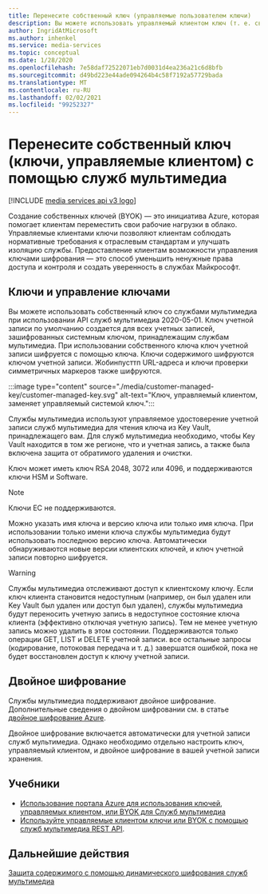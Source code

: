 ```yaml
---
title: Перенесите собственный ключ (управляемые пользователем ключи)
description: Вы можете использовать управляемый клиентом ключ (т. е. свой собственный ключ) со службами мультимедиа.
author: IngridAtMicrosoft
ms.author: inhenkel
ms.service: media-services
ms.topic: conceptual
ms.date: 1/28/2020
ms.openlocfilehash: 7e58daf72522071eb7d0031d4ea236a21c6d8bfb
ms.sourcegitcommit: d49bd223e44ade094264b4c58f7192a57729bada
ms.translationtype: MT
ms.contentlocale: ru-RU
ms.lasthandoff: 02/02/2021
ms.locfileid: "99252327"
---
```

# <a name="bring-your-own-key-customer-managed-keys-with-media-services"></a>Перенесите собственный ключ (ключи, управляемые клиентом) с помощью служб мультимедиа

[!INCLUDE [media services api v3 logo](./includes/v3-hr.md)]

Создание собственных ключей (BYOK) — это инициатива Azure, которая помогает клиентам переместить свои рабочие нагрузки в облако. Управляемые клиентами ключи позволяют клиентам соблюдать нормативные требования к отраслевым стандартам и улучшать изоляцию службы. Предоставление клиентам возможности управления ключами шифрования — это способ уменьшить ненужные права доступа и контроля и создать уверенность в службах Майкрософт.

## <a name="keys-and-key-management"></a>Ключи и управление ключами

Вы можете использовать собственный ключ со службами мультимедиа при использовании API служб мультимедиа 2020-05-01. Ключ учетной записи по умолчанию создается для всех учетных записей, зашифрованных системным ключом, принадлежащим службам мультимедиа. При использовании собственного ключа ключ учетной записи шифруется с помощью ключа. Ключи содержимого шифруются ключом учетной записи. Жобинпусттп URL-адреса и ключи проверки симметричных маркеров также шифруются.

:::image type="content" source="./media/customer-managed-key/customer-managed-key.svg" alt-text="Ключ, управляемый клиентом, заменяет управляемый системой ключ.":::

Службы мультимедиа используют управляемое удостоверение учетной записи служб мультимедиа для чтения ключа из Key Vault, принадлежащего вам. Для служб мультимедиа необходимо, чтобы Key Vault находится в том же регионе, что и учетная запись, а также была включена защита от обратимого удаления и очистки.

Ключ может иметь ключ RSA 2048, 3072 или 4096, и поддерживаются ключи HSM и Software.

> [!NOTE]
> Ключи EC не поддерживаются.

Можно указать имя ключа и версию ключа или только имя ключа. При использовании только имени ключа службы мультимедиа будут использовать последнюю версию ключа. Автоматически обнаруживаются новые версии клиентских ключей, и ключ учетной записи повторно шифруется.

> [!WARNING]
> Службы мультимедиа отслеживают доступ к клиентскому ключу. Если ключ клиента становится недоступным (например, он был удален или Key Vault был удален или доступ был удален), службы мультимедиа будут переносить учетную запись в недоступное состояние ключа клиента (эффективно отключая учетную запись). Тем не менее учетную запись можно удалить в этом состоянии. Поддерживаются только операции GET, LIST и DELETE учетной записи. все остальные запросы (кодирование, потоковая передача и т. д.) завершатся ошибкой, пока не будет восстановлен доступ к ключу учетной записи.

## <a name="double-encryption"></a>Двойное шифрование

Службы мультимедиа поддерживают двойное шифрование.  Дополнительные сведения о двойном шифровании см. в статье [двойное шифрование Azure](../../security/fundamentals/double-encryption.md).

Двойное шифрование включается автоматически для учетной записи служб мультимедиа. Однако необходимо отдельно настроить ключ, управляемый клиентом, и двойное шифрование в вашей учетной записи хранения.

## <a name="tutorials"></a>Учебники

- [Использование портала Azure для использования ключей, управляемых клиентом, или BYOK для Служб мультимедиа](tutorial-byok-portal.md)
- [Используйте управляемые клиентом ключи или BYOK с помощью служб мультимедиа REST API](tutorial-byok-postman.md).

## <a name="next-steps"></a>Дальнейшие действия

[Защита содержимого с помощью динамического шифрования служб мультимедиа](content-protection-overview.md)
